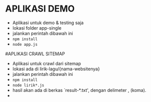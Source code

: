 # APLIKASI DEMO
- Aplikasi untuk demo & testing saja
- lokasi folder app-single
- jalankan perintah dibawah ini
- `npm install`
- `node app.js`


#APLIKASI CRAWL SITEMAP
- Aplikasi untuk crawl dari sitemap
- lokasi ada di lirik-lagu/{nama-websitenya}
- jalankan perintah dibawah ini
- `npm install`
- `node lirik*.js`
- hasil akan ada di berkas `result-*.txt', dengan delimeter , (koma).
- 